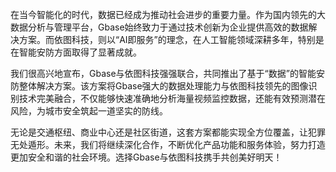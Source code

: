 在当今智能化的时代，数据已经成为推动社会进步的重要力量。作为国内领先的大数据分析与管理平台，Gbase始终致力于通过技术创新为企业提供高效的数据解决方案。而依图科技，则以“AI即服务”的理念，在人工智能领域深耕多年，特别是在智能安防方面取得了显著成就。

我们很高兴地宣布，Gbase与依图科技强强联合，共同推出了基于“数据”的智能安防整体解决方案。该方案将Gbase强大的数据处理能力与依图科技领先的图像识别技术完美融合，不仅能够快速准确地分析海量视频监控数据，还能有效预测潜在风险，为城市安全筑起一道坚实的防线。

无论是交通枢纽、商业中心还是社区街道，这套方案都能实现全方位覆盖，让犯罪无处遁形。未来，我们将继续深化合作，不断优化产品功能和服务体验，努力打造更加安全和谐的社会环境。选择Gbase与依图科技携手共创美好明天！